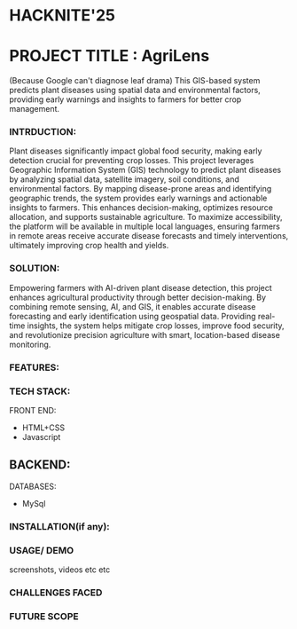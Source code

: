 # HACKNITE'25
# PROJECT TITLE : AgriLens
(Because Google can't diagnose leaf drama)
This GIS-based system predicts plant diseases using spatial data and environmental factors, providing early warnings and insights to farmers for better crop management.

### INTRDUCTION:
Plant diseases significantly impact global food security, making early detection crucial for preventing crop losses. This project leverages Geographic Information System (GIS) technology to predict plant diseases by analyzing spatial data, satellite imagery, soil conditions, and environmental factors. By mapping disease-prone areas and identifying geographic trends, the system provides early warnings and actionable insights to farmers. This enhances decision-making, optimizes resource allocation, and supports sustainable agriculture. To maximize accessibility, the platform will be available in multiple local languages, ensuring farmers in remote areas receive accurate disease forecasts and timely interventions, ultimately improving crop health and yields.

### SOLUTION:
Empowering farmers with AI-driven plant disease detection, this project enhances agricultural productivity through better decision-making. By combining remote sensing, AI, and GIS, it enables accurate disease forecasting and early identification using geospatial data. Providing real-time insights, the system helps mitigate crop losses, improve food security, and revolutionize precision agriculture with smart, location-based disease monitoring.

### FEATURES:

### TECH STACK: 
FRONT END:
- HTML+CSS
- Javascript

BACKEND:
- 

DATABASES:
- MySql

### INSTALLATION(if any):

### USAGE/ DEMO
screenshots, videos etc etc

### CHALLENGES FACED

### FUTURE SCOPE
